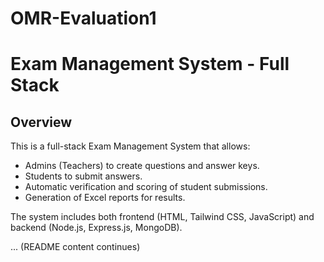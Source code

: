 # OMR-Evaluation1
# Exam Management System - Full Stack

## Overview
This is a full-stack Exam Management System that allows:

- Admins (Teachers) to create questions and answer keys.
- Students to submit answers.
- Automatic verification and scoring of student submissions.
- Generation of Excel reports for results.

The system includes both frontend (HTML, Tailwind CSS, JavaScript) and backend (Node.js, Express.js, MongoDB).

... (README content continues)
